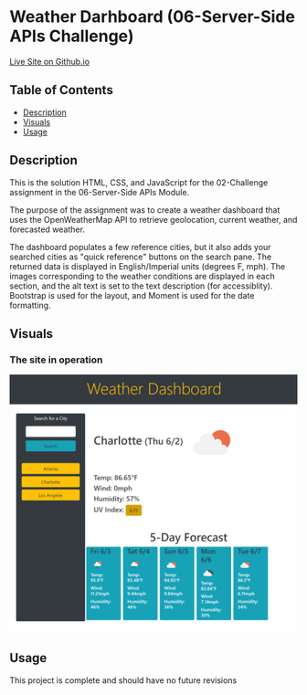 # Weather Darhboard (06-Server-Side APIs Challenge)

[Live Site on Github.io](https://cokamuro.github.io/weather-dashboard/)

## Table of Contents
- [Description](#description)
- [Visuals](#visuals)
- [Usage](#usage)

## Description
This is the solution HTML, CSS, and JavaScript for the 02-Challenge assignment in the 06-Server-Side APIs Module.

The purpose of the assignment was to create a weather dashboard that uses the OpenWeatherMap API to retrieve geolocation, current weather, and forecasted weather.

The dashboard populates a few reference cities, but it also adds your searched cities as "quick reference" buttons on the search pane.  The returned data is displayed in English/Imperial units (degrees F, mph).  The images corresponding to the weather conditions are displayed in each section, and the alt text is set to the text description (for accessiblity).  Bootstrap is used for the layout, and Moment is used for the date formatting.  

## Visuals
### The site in operation
![Image of Completed Project](weatherdashboard.png)

## Usage
This project is complete and should have no future revisions    
